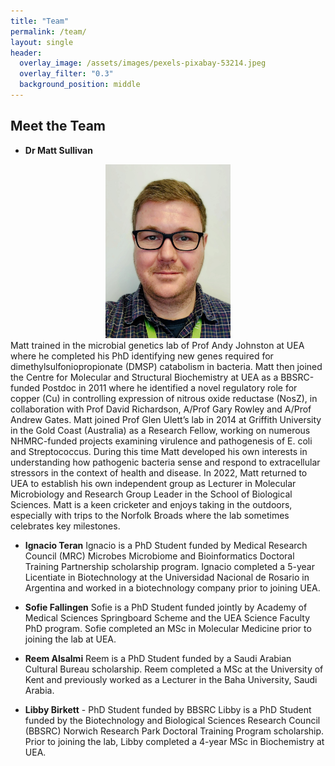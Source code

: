 ```yaml
---
title: "Team"
permalink: /team/
layout: single
header:
  overlay_image: /assets/images/pexels-pixabay-53214.jpeg
  overlay_filter: "0.3"
  background_position: middle
---
```


## Meet the Team

- **Dr Matt Sullivan**
<div style="text-align: center;">
  <img src="/assets/images/matt.jpg" alt="Descriptive alt text" style="width: 200px; height: auto;">
</div>
Matt trained in the microbial genetics lab of Prof Andy Johnston at UEA where he completed his PhD identifying new genes required for dimethylsulfoniopropionate (DMSP) catabolism in bacteria. Matt then joined the Centre for Molecular and Structural Biochemistry at UEA as a BBSRC-funded Postdoc in 2011 where he identified a novel regulatory role for copper (Cu) in controlling expression of nitrous oxide reductase (NosZ), in collaboration with Prof David Richardson, A/Prof Gary Rowley and A/Prof Andrew Gates. Matt joined Prof Glen Ulett’s lab in 2014 at Griffith University in the Gold Coast (Australia) as a Research Fellow, working on numerous NHMRC-funded projects examining virulence and pathogenesis of E. coli and Streptococcus. During this time Matt developed his own interests in understanding how pathogenic bacteria sense and respond to extracellular stressors in the context of health and disease. In 2022, Matt returned to UEA to establish his own independent group as Lecturer in Molecular Microbiology and Research Group Leader in the School of Biological Sciences. Matt is a keen cricketer and enjoys taking in the outdoors, especially with trips to the Norfolk Broads where the lab sometimes celebrates key milestones.

- **Ignacio Teran**
Ignacio is a PhD Student funded by Medical Research Council (MRC) Microbes Microbiome and Bioinformatics Doctoral Training Partnership scholarship program. Ignacio completed a 5-year Licentiate in Biotechnology at the Universidad Nacional de Rosario in Argentina and worked in a biotechnology company prior to joining UEA.

- **Sofie Fallingen**
Sofie is a PhD Student funded jointly by Academy of Medical Sciences Springboard Scheme and the UEA Science Faculty PhD program. Sofie completed an MSc in Molecular Medicine prior to joining the lab at UEA.

- **Reem Alsalmi**
Reem is a PhD Student funded by a Saudi Arabian Cultural Bureau scholarship. Reem completed a MSc at the University of Kent and previously worked as a Lecturer in the Baha University, Saudi Arabia. 

- **Libby Birkett** - PhD Student funded by BBSRC
Libby is a PhD Student funded by the Biotechnology and Biological Sciences Research Council (BBSRC) Norwich Research Park Doctoral Training Program scholarship. Prior to joining the lab, Libby completed a 4-year MSc in Biochemistry at UEA.

